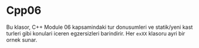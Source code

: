 # Cpp06

Bu klasor, C++ Module 06 kapsamindaki tur donusumleri ve statik/yeni kast turleri gibi konulari iceren egzersizleri barindirir. Her `exXX` klasoru ayri bir ornek sunar.
